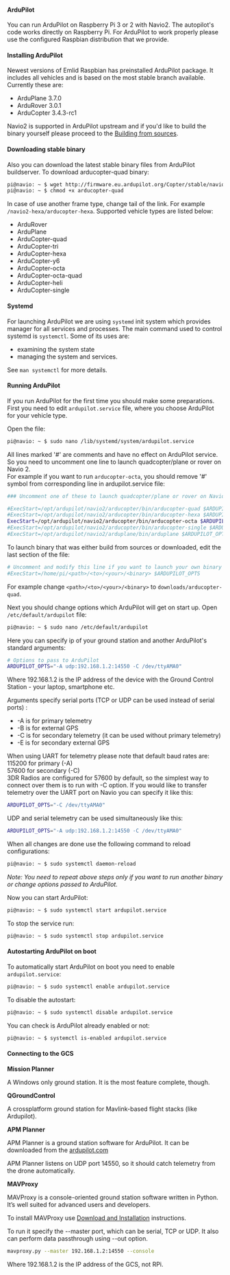 #### ArduPilot

You can run ArduPilot on Raspberry Pi 3 or 2 with Navio2. The autopilot's code works directly on Raspberry Pi. For ArduPilot to work properly please use the configured Raspbian distribution that we provide.  


#### Installing ArduPilot

Newest versions of Emlid Raspbian has preinstalled ArduPilot package. It includes all vehicles and is based on the most stable branch available. Currently these are:

* ArduPlane 3.7.0
* ArduRover 3.0.1
* ArduCopter 3.4.3-rc1

Navio2 is supported in ArduPilot upstream and if you'd like to build the binary yourself please proceed to the [Building from sources](building-from-sources.md).

#### Downloading stable binary

Also you can download the latest stable binary files from ArduPilot buildserver. To download arducopter-quad binary:

```bash
pi@navio: ~ $ wget http://firmware.eu.ardupilot.org/Copter/stable/navio2-quad/arducopter-quad
pi@navio: ~ $ chmod +x arducopter-quad
```
In case of use another frame type, change tail of the link. For example `/navio2-hexa/arducopter-hexa`. Supported vehicle types are listed below:

* ArduRover
* ArduPlane
* ArduCopter-quad
* ArduCopter-tri
* ArduCopter-hexa
* ArduCopter-y6
* ArduCopter-octa
* ArduCopter-octa-quad
* ArduCopter-heli
* ArduCopter-single

#### Systemd

For launching ArduPilot we are using `systemd` init system which provides manager for all services and processes. 
The main command used to control systemd is `systemctl`. Some of its uses are:
- examining the system state 
- managing the system and services. 

See `man systemctl` for more details.

#### Running ArduPilot

If you run ArduPilot for the first time you should make some preparations.  
First you need to edit `ardupilot.service` file, where you choose ArduPilot for your vehicle type.

Open the file:

```bash
pi@navio: ~ $ sudo nano /lib/systemd/system/ardupilot.service 
```

All lines marked '#' are comments and have no effect on ArduPilot service. So you need to uncomment one line to launch quadcopter/plane or rover on Navio 2.  
For example if you want to run `arducopter-octa`, you should remove '#' symbol from corresponding line in ardupilot.service file:

```bash
### Uncomment one of these to launch quadcopter/plane or rover on Navio 2 #####

#ExecStart=/opt/ardupilot/navio2/arducopter/bin/arducopter-quad $ARDUPILOT_OPTS
#ExecStart=/opt/ardupilot/navio2/arducopter/bin/arducopter-hexa $ARDUPILOT_OPTS
ExecStart=/opt/ardupilot/navio2/arducopter/bin/arducopter-octa $ARDUPILOT_OPTS
#ExecStart=/opt/ardupilot/navio2/arducopter/bin/arducopter-single $ARDUPILOT_OPTS
#ExecStart=/opt/ardupilot/navio2/arduplane/bin/arduplane $ARDUPILOT_OPTS
```

To launch binary that was either build from sources or downloaded, edit the last section of the file: 
```bash
# Uncomment and modify this line if you want to launch your own binary
#ExecStart=/home/pi/<path>/<to>/<your>/<binary> $ARDUPILOT_OPTS
```
For example change `<path>/<to>/<your>/<binary>` to `downloads/arducopter-quad`.


Next you should change options which ArduPilot will get on start up. Open `/etc/default/ardupilot` file:

```bash
pi@navio: ~ $ sudo nano /etc/default/ardupilot
```

Here you can specify ip of your ground station and another ArduPilot's standard arguments:

```bash
# Options to pass to ArduPilot
ARDUPILOT_OPTS="-A udp:192.168.1.2:14550 -C /dev/ttyAMA0"
```

Where 192.168.1.2 is the IP address of the device with the Ground Control Station - your laptop, smartphone etc.

Arguments specify serial ports (TCP or UDP can be used instead of serial ports) :

* -A is for primary telemetry
* -B is for external GPS
* -C is for secondary telemetry (it can be used without primary telemetry)
* -E is for secondary external GPS

When using UART for telemetry please note that default baud rates are:  
115200 for primary (-A)  
57600 for secondary (-C)  
3DR Radios are configured for 57600 by default, so the simplest way to connect over them is to run with -C option.
If you would like to transfer telemetry over the UART port on Navio you can specify it like this:

```bash
ARDUPILOT_OPTS="-C /dev/ttyAMA0"

```

UDP and serial telemetry can be used simultaneously like this:
```bash
ARDUPILOT_OPTS="-A udp:192.168.1.2:14550 -C /dev/ttyAMA0"
```


When all changes are done use the following command to reload configurations:

```bash
pi@navio: ~ $ sudo systemctl daemon-reload
```

*Note: You need to repeat above steps only if you want to run another binary or change
options passed to ArduPilot.*

Now you can start ArduPilot:

```bash
pi@navio: ~ $ sudo systemctl start ardupilot.service
```

To stop the service run:

```bash
pi@navio: ~ $ sudo systemctl stop ardupilot.service
```

#### Autostarting ArduPilot on boot

To automatically start ArduPilot on boot you need to enable `ardupilot.service`:

```bash
pi@navio: ~ $ sudo systemctl enable ardupilot.service
```

To disable the autostart:
```bash
pi@navio: ~ $ sudo systemctl disable ardupilot.service
```

You can check is ArduPilot already enabled or not:
```bash
pi@navio: ~ $ systemctl is-enabled ardupilot.service
```


#### Connecting to the GCS

**Mission Planner**

A Windows only ground station. It is the most feature complete, though.

**QGroundControl**

A crossplatform ground station for Mavlink-based flight stacks (like Ardupilot).

**APM Planner**

APM Planner is a ground station software for ArduPilot. It can be downloaded from the
[ardupilot.com](http://ardupilot.com/downloads/?category=35)

APM Planner listens on UDP port 14550, so it should catch telemetry from the drone automatically.

**MAVProxy**

MAVProxy is a console-oriented ground station software written in Python. It’s well suited for advanced users and developers.

To install MAVProxy use [Download and Installation](http://ardupilot.github.io/MAVProxy/html/getting_started/download_and_installation.html) instructions.


To run it specify the --master port, which can be serial, TCP or UDP. It also can perform data passthrough using --out option.

```bash
mavproxy.py --master 192.168.1.2:14550 --console
```

Where 192.168.1.2 is the IP address of the GCS, not RPi.
